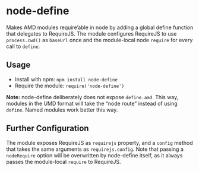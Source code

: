 node-define
===========

Makes AMD modules require’able in node by adding a global define function that delegates to RequireJS. The module configures RequireJS to use `process.cwd()` as `baseUrl` once and the module-local node `require` for every call to `define`.

Usage
-----

- Install with npm: `npm install node-define`
- Require the module: `require('node-define')`

**Note:** node-define deliberately does not expose `define.amd`. This way, modules in the UMD format will take the “node route” instead of using `define`. Named modules work better this way.

Further Configuration
---------------------

The module exposes RequireJS as `requirejs` property, and a `config` method that takes the same arguments as `requirejs.config`. Note that passing a `nodeRequire` option will be overwritten by node-define itself, as it always passes the module-local `require` to RequireJS.

